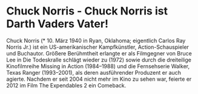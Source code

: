 # Chuck Norris - Chuck Norris ist Darth Vaders Vater!

Chuck Norris (* 10. März 1940 in Ryan, Oklahoma; eigentlich Carlos Ray Norris Jr.) ist ein US-amerikanischer Kampfkünstler, Action-Schauspieler und Buchautor.
Größere Berühmtheit erlangte er als Filmgegner von Bruce Lee in Die Todeskralle schlägt wieder zu (1972) sowie durch die dreiteilige Kinofilmreihe Missing in Action (1984–1988) und die Fernsehserie Walker, Texas Ranger (1993–2001), als deren ausführender Produzent er auch agierte. Nachdem er seit 2004 nicht mehr im Kino zu sehen war, feierte er 2012 im Film The Expendables 2 ein Comeback.
